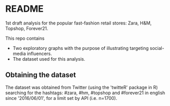 # README


 1st draft analysis for the popular fast-fashion retail stores: Zara, H&M, Topshop, Forever21. 
 
 This repo contains 
 
- Two exploratory graphs with the purpose of illustrating targeting social-media influencers.
- The dataset used for this analysis. 


## Obtaining the dataset

The dataset was obtained from Twitter (using the 'twitteR' package in R) searching for the hashtags: 
\#zara, #hm, #topshop and #forever21 in english since '2016/06/01', for a limit set by API (i.e. n=1700).
